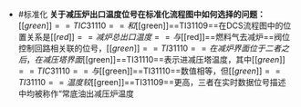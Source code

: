 - #标准化 **关于减压炉出口温度位号在标准化流程图中如何选择的问题：**
  [[$green]]==TIC31110==和[[$green]]==TI31109==在DCS流程图中的位置关系是[[$red]]==减炉总出口温度==与[[$red]]==燃料气去减炉==阀位控制回路相关联的位号，[[$green]]==TI31110==在减炉界面位于二者之后，在减压塔界面[[$green]]==TI31110==表示进减压塔温度，其中[[$green]]==TIC31110==与[[$green]]==TI31110==数值相等，但[[$green]]==TI31110==温度较[[$green]]==TI31109==更高，三者在实时数据位号描述中均被称作“常底油出减压炉温度